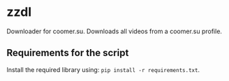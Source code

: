 # zzdl
Downloader for coomer.su. Downloads all videos from a coomer.su profile. 

## Requirements for the script
Install the required library using: ```pip install -r requirements.txt```.
